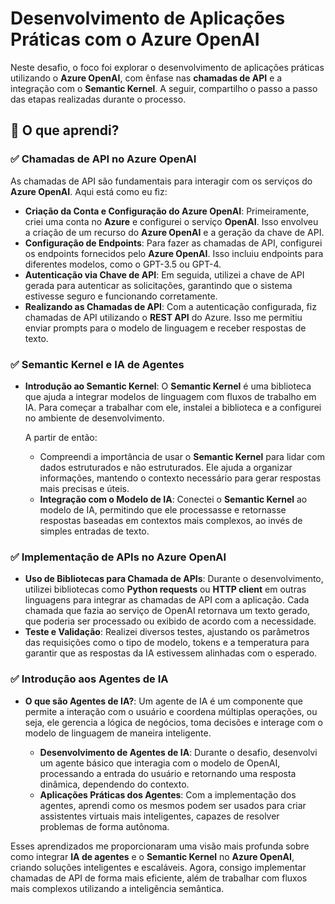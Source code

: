 # Desenvolvimento de Aplicações Práticas com o **Azure OpenAI**

Neste desafio, o foco foi explorar o desenvolvimento de aplicações práticas utilizando o **Azure OpenAI**, com ênfase nas **chamadas de API** e a integração com o **Semantic Kernel**. A seguir, compartilho o passo a passo das etapas realizadas durante o processo.

## 📌 O que aprendi?

### ✅ **Chamadas de API** no **Azure OpenAI**

As chamadas de API são fundamentais para interagir com os serviços do **Azure OpenAI**. Aqui está como eu fiz:
- **Criação da Conta e Configuração do Azure OpenAI**: Primeiramente, criei uma conta no **Azure** e configurei o serviço **OpenAI**. Isso envolveu a criação de um recurso do **Azure OpenAI** e a geração da chave de API.
- **Configuração de Endpoints**: Para fazer as chamadas de API, configurei os endpoints fornecidos pelo **Azure OpenAI**. Isso incluiu endpoints para diferentes modelos, como o GPT-3.5 ou GPT-4.
- **Autenticação via Chave de API**: Em seguida, utilizei a chave de API gerada para autenticar as solicitações, garantindo que o sistema estivesse seguro e funcionando corretamente.
- **Realizando as Chamadas de API**: Com a autenticação configurada, fiz chamadas de API utilizando o **REST API** do Azure. Isso me permitiu enviar prompts para o modelo de linguagem e receber respostas de texto.
  
### ✅ **Semantic Kernel** e **IA de Agentes**

- **Introdução ao Semantic Kernel**: O **Semantic Kernel** é uma biblioteca que ajuda a integrar modelos de linguagem com fluxos de trabalho em IA. Para começar a trabalhar com ele, instalei a biblioteca e a configurei no ambiente de desenvolvimento.
  
  A partir de então:
  - Compreendi a importância de usar o **Semantic Kernel** para lidar com dados estruturados e não estruturados. Ele ajuda a organizar informações, mantendo o contexto necessário para gerar respostas mais precisas e úteis.
  - **Integração com o Modelo de IA**: Conectei o **Semantic Kernel** ao modelo de IA, permitindo que ele processasse e retornasse respostas baseadas em contextos mais complexos, ao invés de simples entradas de texto.
  
### ✅ **Implementação de APIs no Azure OpenAI**

- **Uso de Bibliotecas para Chamada de APIs**: Durante o desenvolvimento, utilizei bibliotecas como **Python requests** ou **HTTP client** em outras linguagens para integrar as chamadas de API com a aplicação. Cada chamada que fazia ao serviço de OpenAI retornava um texto gerado, que poderia ser processado ou exibido de acordo com a necessidade.
- **Teste e Validação**: Realizei diversos testes, ajustando os parâmetros das requisições como o tipo de modelo, tokens e a temperatura para garantir que as respostas da IA estivessem alinhadas com o esperado.
  
### ✅ **Introdução aos Agentes de IA**

- **O que são Agentes de IA?**: Um agente de IA é um componente que permite a interação com o usuário e coordena múltiplas operações, ou seja, ele gerencia a lógica de negócios, toma decisões e interage com o modelo de linguagem de maneira inteligente.
  
  - **Desenvolvimento de Agentes de IA**: Durante o desafio, desenvolvi um agente básico que interagia com o modelo de OpenAI, processando a entrada do usuário e retornando uma resposta dinâmica, dependendo do contexto.
  - **Aplicações Práticas dos Agentes**: Com a implementação dos agentes, aprendi como os mesmos podem ser usados para criar assistentes virtuais mais inteligentes, capazes de resolver problemas de forma autônoma.
  
Esses aprendizados me proporcionaram uma visão mais profunda sobre como integrar **IA de agentes** e o **Semantic Kernel** no **Azure OpenAI**, criando soluções inteligentes e escaláveis. Agora, consigo implementar chamadas de API de forma mais eficiente, além de trabalhar com fluxos mais complexos utilizando a inteligência semântica.
